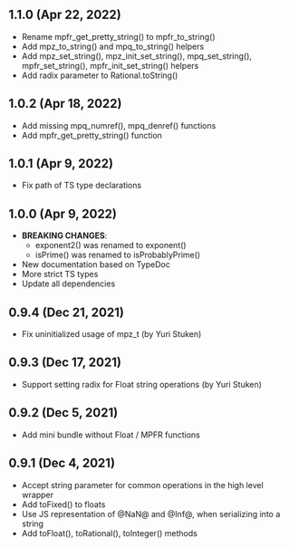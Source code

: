 ## 1.1.0 (Apr 22, 2022)
* Rename mpfr_get_pretty_string() to mpfr_to_string()
* Add mpz_to_string() and mpq_to_string() helpers
* Add mpz_set_string(), mpz_init_set_string(), mpq_set_string(), mpfr_set_string(), mpfr_init_set_string() helpers
* Add radix parameter to Rational.toString()

## 1.0.2 (Apr 18, 2022)
* Add missing mpq_numref(), mpq_denref() functions
* Add mpfr_get_pretty_string() function

## 1.0.1 (Apr 9, 2022)
* Fix path of TS type declarations

## 1.0.0 (Apr 9, 2022)
* **BREAKING CHANGES**:
  * exponent2() was renamed to exponent()
  * isPrime() was renamed to isProbablyPrime()
* New documentation based on TypeDoc
* More strict TS types
* Update all dependencies

## 0.9.4 (Dec 21, 2021)
* Fix uninitialized usage of mpz_t (by Yuri Stuken)

## 0.9.3 (Dec 17, 2021)
* Support setting radix for Float string operations (by Yuri Stuken)

## 0.9.2 (Dec 5, 2021)
* Add mini bundle without Float / MPFR functions

## 0.9.1 (Dec 4, 2021)
* Accept string parameter for common operations in the high level wrapper
* Add toFixed() to floats
* Use JS representation of @NaN@ and @Inf@, when serializing into a string
* Add toFloat(), toRational(), toInteger() methods
